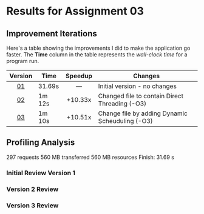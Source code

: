 # Results for Assignment 03

## Improvement Iterations

Here's a table showing the improvements I did to make the application go faster.  The **Time** column in the table represents the _wall-clock time_ for a program run.

| Version           | Time    | Speedup  | Changes                                                                |
| :-----:           | ----    | :-----:  | -------                                                                |
| [01](lychrel.cpp) | 31.69s  | &mdash;  | Initial version - no changes                                           |
| [02](lychrel.cpp) | 1m 12s  | +10.33x  | Changed file to contain Direct Threading (-O3)                         |
| [03](lychrel.cpp) | 1m 10s  | +10.51x  | Change file by adding Dynamic Scheuduling (-O3)                        |

## Profiling Analysis
297 requests
560 MB transferred
560 MB resources
Finish: 31.69 s

### Initial Review Version 1


### Version 2 Review


### Version 3 Review
